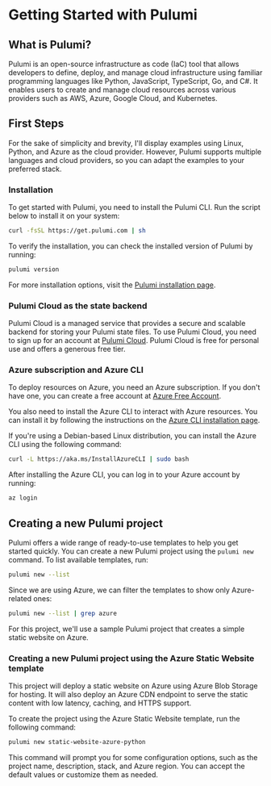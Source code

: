 # Getting Started with Pulumi

## What is Pulumi?

Pulumi is an open-source infrastructure as code (IaC) tool that allows developers to define, deploy, and manage cloud infrastructure using familiar programming languages like Python, JavaScript, TypeScript, Go, and C#. It enables users to create and manage cloud resources across various providers such as AWS, Azure, Google Cloud, and Kubernetes.

## First Steps

For the sake of simplicity and brevity, I'll display examples using Linux, Python, and Azure as the cloud provider. However, Pulumi supports multiple languages and cloud providers, so you can adapt the examples to your preferred stack.

### Installation

To get started with Pulumi, you need to install the Pulumi CLI. Run the script below to install it on your system:

```bash
curl -fsSL https://get.pulumi.com | sh
```

To verify the installation, you can check the installed version of Pulumi by running:

```bash
pulumi version
```

For more installation options, visit the [Pulumi installation page](https://www.pulumi.com/docs/iac/download-install/).

### Pulumi Cloud as the state backend

Pulumi Cloud is a managed service that provides a secure and scalable backend for storing your Pulumi state files. To use Pulumi Cloud, you need to sign up for an account at [Pulumi Cloud](https://app.pulumi.com/signup). Pulumi Cloud is free for personal use and offers a generous free tier.

### Azure subscription and Azure CLI

To deploy resources on Azure, you need an Azure subscription. If you don't have one, you can create a free account at [Azure Free Account](https://azure.microsoft.com/free/).

You also need to install the Azure CLI to interact with Azure resources. You can install it by following the instructions on the [Azure CLI installation page](https://docs.microsoft.com/cli/azure/install-azure-cli).

If you're using a Debian-based Linux distribution, you can install the Azure CLI using the following command:

```bash
curl -L https://aka.ms/InstallAzureCLI | sudo bash
```

After installing the Azure CLI, you can log in to your Azure account by running:

```bash
az login
```

## Creating a new Pulumi project

Pulumi offers a wide range of ready-to-use templates to help you get started quickly. You can create a new Pulumi project using the `pulumi new` command. To list available templates, run:

```bash
pulumi new --list
```
Since we are using Azure, we can filter the templates to show only Azure-related ones:

```bash
pulumi new --list | grep azure
```

For this project, we'll use a sample Pulumi project that creates a simple static website on Azure.

### Creating a new Pulumi project using the Azure Static Website template

This project will deploy a static website on Azure using Azure Blob Storage for hosting. It will also deploy an Azure CDN endpoint to serve the static content with low latency, caching, and HTTPS support.

To create the project using the Azure Static Website template, run the following command:

```bash
pulumi new static-website-azure-python
```

This command will prompt you for some configuration options, such as the project name, description, stack, and Azure region. You can accept the default values or customize them as needed.